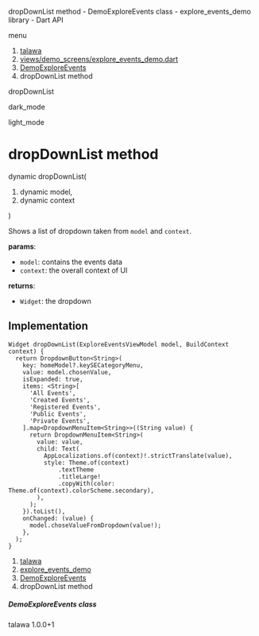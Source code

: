 




dropDownList method - DemoExploreEvents class - explore\_events\_demo library - Dart API







menu

1. [talawa](../../index.html)
2. [views/demo\_screens/explore\_events\_demo.dart](../../file-___home_harshil_Desktop_open-source_palisadoes_talawa_lib_views_demo_screens_explore_events_demo/)
3. [DemoExploreEvents](../../file-___home_harshil_Desktop_open-source_palisadoes_talawa_lib_views_demo_screens_explore_events_demo/DemoExploreEvents-class.html)
4. dropDownList method

dropDownList


dark\_mode

light\_mode




# dropDownList method


dynamic
dropDownList(

1. dynamic model,
2. dynamic context

)

Shows a list of dropdown taken from `model` and `context`.

**params**:

* `model`: contains the events data
* `context`: the overall context of UI

**returns**:

* `Widget`: the dropdown

## Implementation

```
Widget dropDownList(ExploreEventsViewModel model, BuildContext context) {
  return DropdownButton<String>(
    key: homeModel?.keySECategoryMenu,
    value: model.chosenValue,
    isExpanded: true,
    items: <String>[
      'All Events',
      'Created Events',
      'Registered Events',
      'Public Events',
      'Private Events',
    ].map<DropdownMenuItem<String>>((String value) {
      return DropdownMenuItem<String>(
        value: value,
        child: Text(
          AppLocalizations.of(context)!.strictTranslate(value),
          style: Theme.of(context)
              .textTheme
              .titleLarge!
              .copyWith(color: Theme.of(context).colorScheme.secondary),
        ),
      );
    }).toList(),
    onChanged: (value) {
      model.choseValueFromDropdown(value!);
    },
  );
}
```

 


1. [talawa](../../index.html)
2. [explore\_events\_demo](../../file-___home_harshil_Desktop_open-source_palisadoes_talawa_lib_views_demo_screens_explore_events_demo/)
3. [DemoExploreEvents](../../file-___home_harshil_Desktop_open-source_palisadoes_talawa_lib_views_demo_screens_explore_events_demo/DemoExploreEvents-class.html)
4. dropDownList method

##### DemoExploreEvents class





talawa
1.0.0+1






